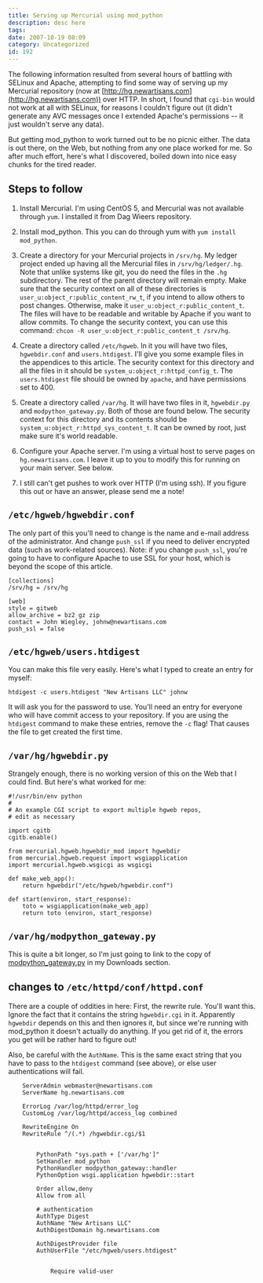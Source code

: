 ```yaml
---
title: Serving up Mercurial using mod_python
description: desc here
tags: 
date: 2007-10-19 08:09
category: Uncategorized
id: 192
---
```


The following information resulted from several hours of battling with SELinux and Apache, attempting to find some way of serving up my Mercurial repository (now at [http://hg.newartisans.com](http://hg.newartisans.com)) over HTTP.  In short, I found that `cgi-bin` would not work at all with SELinux, for reasons I couldn't figure out (it didn't generate any AVC messages once I extended Apache's permissions -- it just wouldn't serve any data).

But getting mod_python to work turned out to be no picnic either.  The data is out there, on the Web, but nothing from any one place worked for me.  So after much effort, here's what I discovered, boiled down into nice easy chunks for the tired reader.

<!--more-->
## Steps to follow

1. Install Mercurial.  I'm using CentOS 5, and Mercurial was not available through `yum`.  I installed it from Dag Wieers repository.

2. Install mod_python.  This you can do through yum with `yum install mod_python`.

3. Create a directory for your Mercurial projects in `/srv/hg`.  My ledger project ended up having all the Mercurial files in `/srv/hg/ledger/.hg`.  Note that unlike systems like git, you do need the files in the `.hg` subdirectory.  The rest of the parent directory will remain empty.  Make sure that the security context on all of these directories is `user_u:object_r:public_content_rw_t`, if you intend to allow others to post changes.  Otherwise, make it `user_u:object_r:public_content_t`.  The files will have to be readable and writable by Apache if you want to allow commits.  To change the security context, you can use this command: `chcon -R user_u:object_r:public_content_t /srv/hg`.

4. Create a directory called `/etc/hgweb`.  In it you will have two files, `hgwebdir.conf` and `users.htdigest`.  I'll give you some example files in the appendices to this article.  The security context for this directory and all the files in it should be `system_u:object_r:httpd_config_t`.  The `users.htdigest` file should be owned by `apache`, and have permissions set to 400.

5. Create a directory called `/var/hg`.  It will have two files in it, `hgwebdir.py` and `modpython_gateway.py`.  Both of those are found below.  The security context for this directory and its contents should be `system_u:object_r:httpd_sys_content_t`.  It can be owned by root, just make sure it's world readable.

6. Configure your Apache server.  I'm using a virtual host to serve pages on `hg.newartisans.com`.  I leave it up to you to modify this for running on your main server.  See below.

7. I still can't get pushes to work over HTTP (I'm using ssh).  If you figure this out or have an answer, please send me a note!

## `/etc/hgweb/hgwebdir.conf`

The only part of this you'll need to change is the name and e-mail address of the administrator.  And change `push_ssl` if you need to deliver encrypted data (such as work-related sources).  Note: if you change `push_ssl`, you're going to have to configure Apache to use SSL for your host, which is beyond the scope of this article.

    [collections]
    /srv/hg = /srv/hg
    
    [web]
    style = gitweb
    allow_archive = bz2 gz zip
    contact = John Wiegley, johnw@newartisans.com
    push_ssl = false

## `/etc/hgweb/users.htdigest`

You can make this file very easily.  Here's what I typed to create an entry for myself:

    htdigest -c users.htdigest "New Artisans LLC" johnw

It will ask you for the password to use.  You'll need an entry for everyone who will have commit access to your repository.  If you are using the `htdigest` command to make these entries, remove the `-c` flag!  That causes the file to get created the first time.

## `/var/hg/hgwebdir.py`

Strangely enough, there is no working version of this on the Web that I could find.  But here's what worked for me:

    #!/usr/bin/env python
    #
    # An example CGI script to export multiple hgweb repos,
    # edit as necessary
    
    import cgitb
    cgitb.enable()
    
    from mercurial.hgweb.hgwebdir_mod import hgwebdir
    from mercurial.hgweb.request import wsgiapplication
    import mercurial.hgweb.wsgicgi as wsgicgi
    
    def make_web_app():
        return hgwebdir("/etc/hgweb/hgwebdir.conf")
    
    def start(environ, start_response):
        toto = wsgiapplication(make_web_app)
        return toto (environ, start_response)

## `/var/hg/modpython_gateway.py`

This is quite a bit longer, so I'm just going to link to the copy of [modpython_gateway.py](/downloads_files/modpython_gateway.py) in my Downloads section.

## changes to `/etc/httpd/conf/httpd.conf`

There are a couple of oddities in here: First, the rewrite rule.  You'll want this.  Ignore the fact that it contains the string `hgwebdir.cgi` in it.  Apparently `hgwebdir` depends on this and then ignores it, but since we're running with mod_python it doesn't actually do anything.  If you get rid of it, the errors you get will be rather hard to figure out!

Also, be careful with the `AuthName`.  This is the same exact string that you have to pass to the `htdigest` command (see above), or else user authentications will fail.

    
        ServerAdmin webmaster@newartisans.com
        ServerName hg.newartisans.com
    
        ErrorLog /var/log/httpd/error_log
        CustomLog /var/log/httpd/access_log combined
    
        RewriteEngine On
        RewriteRule ^/(.*) /hgwebdir.cgi/$1
    
        
            PythonPath "sys.path + ['/var/hg']"
            SetHandler mod_python
            PythonHandler modpython_gateway::handler
            PythonOption wsgi.application hgwebdir::start
    
            Order allow,deny
            Allow from all
    
            # authentication
            AuthType Digest
            AuthName "New Artisans LLC"
            AuthDigestDomain hg.newartisans.com
    
            AuthDigestProvider file
            AuthUserFile "/etc/hgweb/users.htdigest"
    
            
                Require valid-user
            
        
    
    

